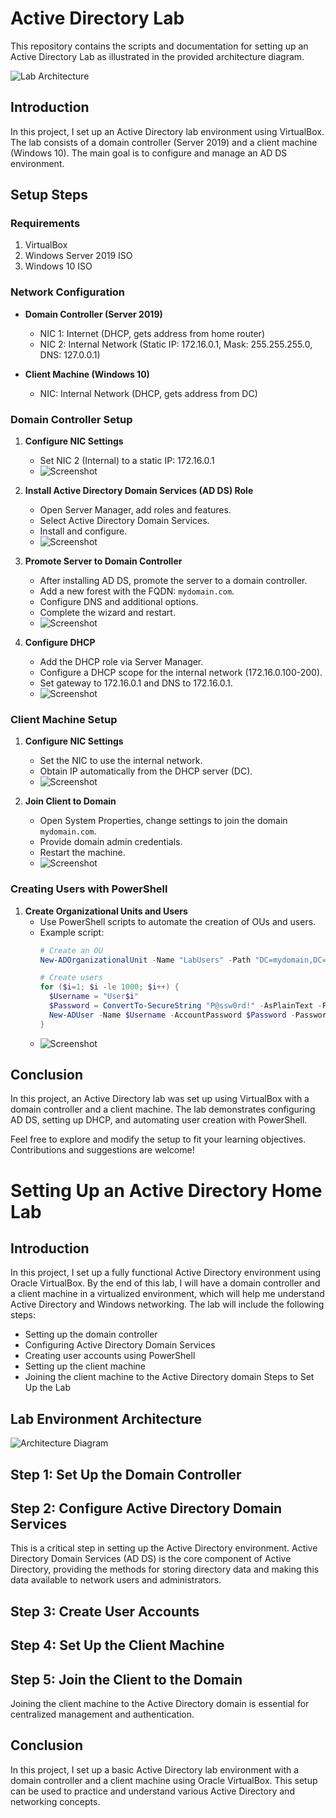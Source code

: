 # Active Directory Lab

This repository contains the scripts and documentation for setting up an Active Directory Lab as illustrated in the provided architecture diagram.

![Lab Architecture](Architecture/ARCHITECTURE.png)

## Introduction

In this project, I set up an Active Directory lab environment using VirtualBox. The lab consists of a domain controller (Server 2019) and a client machine (Windows 10). The main goal is to configure and manage an AD DS environment.

## Setup Steps

### Requirements

1. VirtualBox
2. Windows Server 2019 ISO
3. Windows 10 ISO

### Network Configuration

- **Domain Controller (Server 2019)**
  - NIC 1: Internet (DHCP, gets address from home router)
  - NIC 2: Internal Network (Static IP: 172.16.0.1, Mask: 255.255.255.0, DNS: 127.0.0.1)

- **Client Machine (Windows 10)**
  - NIC: Internal Network (DHCP, gets address from DC)

### Domain Controller Setup

1. **Configure NIC Settings**
   - Set NIC 2 (Internal) to a static IP: 172.16.0.1
   - ![Screenshot](path/to/screenshot1.png)

2. **Install Active Directory Domain Services (AD DS) Role**
   - Open Server Manager, add roles and features.
   - Select Active Directory Domain Services.
   - Install and configure.
   - ![Screenshot](path/to/screenshot2.png)

3. **Promote Server to Domain Controller**
   - After installing AD DS, promote the server to a domain controller.
   - Add a new forest with the FQDN: `mydomain.com`.
   - Configure DNS and additional options.
   - Complete the wizard and restart.
   - ![Screenshot](path/to/screenshot3.png)

4. **Configure DHCP**
   - Add the DHCP role via Server Manager.
   - Configure a DHCP scope for the internal network (172.16.0.100-200).
   - Set gateway to 172.16.0.1 and DNS to 172.16.0.1.
   - ![Screenshot](path/to/screenshot4.png)

### Client Machine Setup

1. **Configure NIC Settings**
   - Set the NIC to use the internal network.
   - Obtain IP automatically from the DHCP server (DC).
   - ![Screenshot](path/to/screenshot5.png)

2. **Join Client to Domain**
   - Open System Properties, change settings to join the domain `mydomain.com`.
   - Provide domain admin credentials.
   - Restart the machine.
   - ![Screenshot](path/to/screenshot6.png)

### Creating Users with PowerShell

1. **Create Organizational Units and Users**
   - Use PowerShell scripts to automate the creation of OUs and users.
   - Example script:
     ```powershell
     # Create an OU
     New-ADOrganizationalUnit -Name "LabUsers" -Path "DC=mydomain,DC=com"

     # Create users
     for ($i=1; $i -le 1000; $i++) {
       $Username = "User$i"
       $Password = ConvertTo-SecureString "P@ssw0rd!" -AsPlainText -Force
       New-ADUser -Name $Username -AccountPassword $Password -PasswordNeverExpires $true -Enabled $true -Path "OU=LabUsers,DC=mydomain,DC=com"
     }
     ```
   - ![Screenshot](path/to/screenshot7.png)

## Conclusion

In this project, an Active Directory lab was set up using VirtualBox with a domain controller and a client machine. The lab demonstrates configuring AD DS, setting up DHCP, and automating user creation with PowerShell.

Feel free to explore and modify the setup to fit your learning objectives. Contributions and suggestions are welcome!

# Setting Up an Active Directory Home Lab

## Introduction
In this project, I set up a fully functional Active Directory environment using Oracle VirtualBox. By the end of this lab, I will have a domain controller and a client machine in a virtualized environment, which will help me understand Active Directory and Windows networking. The lab will include the following steps:

- Setting up the domain controller
- Configuring Active Directory Domain Services
- Creating user accounts using PowerShell
- Setting up the client machine
- Joining the client machine to the Active Directory domain
Steps to Set Up the Lab

## Lab Environment Architecture
![Architecture Diagram](https://i.imgur.com/dUrbQrj.png)

## Step 1: Set Up the Domain Controller


## Step 2: Configure Active Directory Domain Services
This is a critical step in setting up the Active Directory environment. Active Directory Domain Services (AD DS) is the core component of Active Directory, providing the methods for storing directory data and making this data available to network users and administrators.

## Step 3: Create User Accounts

## Step 4: Set Up the Client Machine

## Step 5: Join the Client to the Domain
Joining the client machine to the Active Directory domain is essential for centralized management and authentication.

## Conclusion
In this project, I set up a basic Active Directory lab environment with a domain controller and a client machine using Oracle VirtualBox. This setup can be used to practice and understand various Active Directory and networking concepts.
